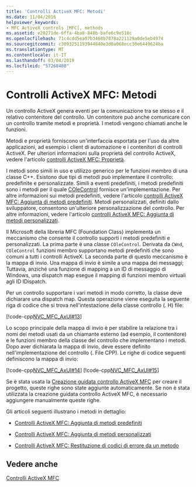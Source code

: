 ```yaml
---
title: 'Controlli ActiveX MFC: Metodi'
ms.date: 11/04/2016
helpviewer_keywords:
- MFC ActiveX controls [MFC], methods
ms.assetid: e20271de-6ffa-4ba0-848b-bafe6c9e510c
ms.openlocfilehash: 71c4cdd5ea07b3468b7878a221129a0de5eb4974
ms.sourcegitcommit: c3093251193944840e3d0a068ecc30e6449624ba
ms.translationtype: MT
ms.contentlocale: it-IT
ms.lasthandoff: 03/04/2019
ms.locfileid: "57268408"
---
```

# <a name="mfc-activex-controls-methods"></a>Controlli ActiveX MFC: Metodi

Un controllo ActiveX genera eventi per la comunicazione tra se stesso e il relativo contenitore del controllo. Un contenitore può anche comunicare con un controllo tramite metodi e proprietà. I metodi vengono chiamati anche le funzioni.

Metodi e proprietà forniscono un'interfaccia esportata per l'uso da altre applicazioni, ad esempio i client di automazione e i contenitori di controlli ActiveX. Per ulteriori informazioni sulla proprietà del controllo ActiveX, vedere l'articolo [controlli ActiveX MFC: Proprietà](../mfc/mfc-activex-controls-properties.md).

I metodi sono simili in uso e utilizzo generico per le funzioni membro di una classe C++. Esistono due tipi di metodi può implementare il controllo: predefinite e personalizzate. Simili a eventi predefiniti, i metodi predefiniti sono i metodi per il quale [COleControl](../mfc/reference/colecontrol-class.md) fornisce un'implementazione. Per altre informazioni sui metodi predefiniti, vedere l'articolo [controlli ActiveX MFC: Aggiunta di metodi predefiniti](../mfc/mfc-activex-controls-adding-stock-methods.md). Metodi personalizzati, definiti dallo sviluppatore, consentono un'ulteriore personalizzazione del controllo. Per altre informazioni, vedere l'articolo [controlli ActiveX MFC: Aggiunta di metodi personalizzati](../mfc/mfc-activex-controls-adding-custom-methods.md).

Il Microsoft della libreria MFC (Foundation Class) implementa un meccanismo che consente il controllo supporti i metodi predefiniti e personalizzati. La prima parte è una classe `COleControl`. Derivata da `CWnd`, `COleControl` funzioni membro supportano metodi predefiniti che sono comuni a tutti i controlli ActiveX. La seconda parte di questo meccanismo è la mappa di invio. Una mappa di invio è simile a una mappa dei messaggi; Tuttavia, anziché una funzione di mapping a un ID di messaggio di Windows, una dispatch map esegue il mapping di funzioni membro virtuali agli ID IDispatch.

Per un controllo supportare i vari metodi in modo corretto, la classe deve dichiarare una dispatch map. Questa operazione viene eseguita la seguente riga di codice che si trova nell'intestazione della classe controllo (. H) file:

[!code-cpp[NVC_MFC_AxUI#13](../mfc/codesnippet/cpp/mfc-activex-controls-methods_1.h)]

Lo scopo principale della mappa di invio è per stabilire la relazione tra i nomi dei metodi usati da un chiamante esterno (ad esempio, il contenitore) e le funzioni membro della classe del controllo che implementano i metodi. Dopo aver dichiarata la mappa di invio, deve essere definito nell'implementazione del controllo (. File CPP). Le righe di codice seguenti definiscono la mappa di invio:

[!code-cpp[NVC_MFC_AxUI#14](../mfc/codesnippet/cpp/mfc-activex-controls-methods_2.cpp)]
[!code-cpp[NVC_MFC_AxUI#15](../mfc/codesnippet/cpp/mfc-activex-controls-methods_3.cpp)]

Se è stata usata la [Creazione guidata controllo ActiveX MFC](../mfc/reference/mfc-activex-control-wizard.md) per creare il progetto, queste righe sono state aggiunte automaticamente. Se non è stata utilizzata la creazione guidata controllo ActiveX MFC, è necessario aggiungere manualmente queste righe.

Gli articoli seguenti illustrano i metodi in dettaglio:

- [Controlli ActiveX MFC: Aggiunta di metodi predefiniti](../mfc/mfc-activex-controls-adding-stock-methods.md)

- [Controlli ActiveX MFC: Aggiunta di metodi personalizzati](../mfc/mfc-activex-controls-adding-custom-methods.md)

- [Controlli ActiveX MFC: Restituzione di codici di errore da un metodo](../mfc/mfc-activex-controls-returning-error-codes-from-a-method.md)

## <a name="see-also"></a>Vedere anche

[Controlli ActiveX MFC](../mfc/mfc-activex-controls.md)
